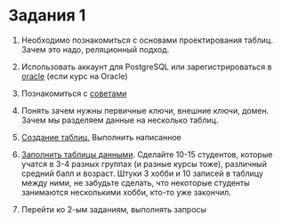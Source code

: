 # Задания 1

1. Необходимо познакомиться с основами проектирования таблиц. Зачем это надо, реляционный подход.

2. Использовать аккаунт для PostgreSQL или зарегистрироваться в [oracle](https://apex.oracle.com) (если курс на Oracle)

3. Познакомиться с [советами](../README.md)

4. Понять зачем нужны первичные ключи, внешние ключи, домен. Зачем мы разделяем данные на несколько таблиц.

5. [Создание таблиц.](./Readme.md) Выполнить написанное

6. [Заполнить таблицы данными](./Readme.md#заполнение-таблиц). Сделайте 10-15 студентов, которые учатся в 3-4 разных группах (и разные курсы тоже), различный средний балл и возраст. Штуки 3 хобби и 10 записей в таблицу между ними, не забудьте сделать, что некоторые студенты занимаются несколькими хобби, кто-то уже закончил.

7. Перейти ко 2-ым заданиям, выполнять запросы
